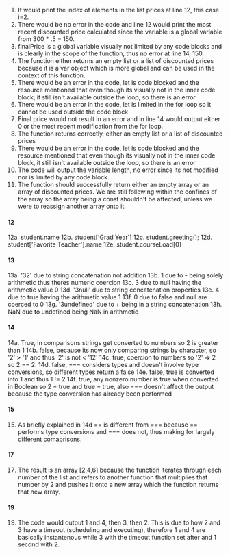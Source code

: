
1. It would print the index of elements in the list prices at line 12, this case i=2.
2. There would be no error in the code and line 12 would print the most recent discounted price calculated since the variable is a global variable from 300 * .5 = 150.
3. finalPrice is a global variable visually not limited by any code blocks and is clearly in the scope of the function, thus no error at line 14, 150.
4. The function either returns an empty list or a list of discounted prices because it is a var object which is more global and can be used in the context of this function.
5. There would be an error in the code, let is code blocked and the resource mentioned that even though its visually not in the inner code block, it still isn't available outside the loop, so there is an error
6. There would be an error in the code, let is limited in the for loop so it cannot be used outside the code block
7. Final price would not result in an error and in line 14 would output either 0 or the most recent modification from the for loop.
8. The function returns correctly, either an empty list or a list of discounted prices
9. There would be an error in the code, let is code blocked and the resource mentioned that even though its visually not in the inner code block, it still isn't available outside the loop, so there is an error
10. The code will output the variable length, no error since its not modified nor is limited by any code block.
11. The function should successfully return either an empty array or an array of discounted prices. We are still following within the confines of the array so the array being a const shouldn't be affected, unless we were to reassign another array onto it.
#### 12
12a. student.name
12b. student['Grad Year']
12c. student.greeting();
12d. student['Favorite Teacher'].name
12e. student.courseLoad[0]
#### 13
13a. '32' due to string concatenation not addition
13b. 1 due to - being solely arithmetic thus theres numeric coercion
13c. 3 due to null having the arithmetic value 0
13d. '3null' due to string concatenation properties
13e. 4 due to true having the arithmetic value 1
13f. 0 due to false and null are coerced to 0
13g. '3undefined' due to + being in a string concatenation
13h. NaN due to undefined being NaN in arithmetic
#### 14
14a. True, in comparisons strings get converted to numbers so 2 is greater than 1
14b. false, because its now only comparing strings by character, so '2' > '1' and thus '2' is not < '12'
14c. true, coercion to numbers so '2' => 2 so 2 == 2.
14d. false, === considers types and doesn't involve type conversions, so different types return a false
14e. false, true is converted into 1 and thus 1 != 2
14f. true, any nonzero number is true when converted in Boolean so 2 = true and true = true, also === doesn't affect the output because the type conversion has already been performed
#### 15
15. As briefly explained in 14d == is different from === because == performs type conversions and === does not, thus making for largely different comaprisons.
#### 17
17. The result is an array [2,4,6] because the function iterates through each number of the list and refers to another function that multiplies that number by 2 and pushes it onto a new array which the function returns that new array.
#### 19
19. The code would output 1 and 4, then 3, then 2. This is due to how 2 and 3 have a timeout (scheduling and executing), therefore 1 and 4 are basically instantenous while 3 with the timeout function set after and 1 second with 2.
